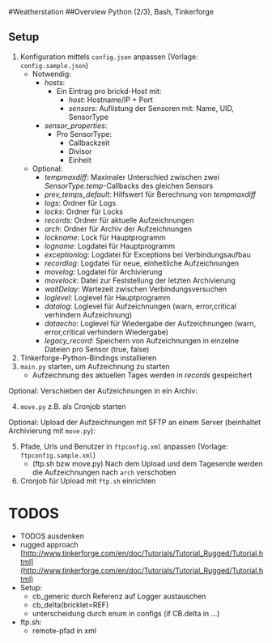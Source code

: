 #Weatherstation
##Overview
Python (2/3), Bash, Tinkerforge

## Setup

1. Konfiguration mittels `config.json` anpassen (Vorlage: `config.sample.json`)
	* Notwendig:
		* *hosts*:
			* Ein Eintrag pro brickd-Host mit:
				* *host*: Hostname/IP + Port 
				* *sensors*: Auflistung der Sensoren mit: Name, UID, SensorType
		* *sensor_properties*:
			* Pro SensorType:
				* Callbackzeit
				* Divisor
				* Einheit
	* Optional:
		* *tempmaxdiff*: Maximaler Unterschied zwischen zwei *SensorType.temp*-Callbacks des gleichen Sensors
		* *prev_temps_default*: Hilfswert für Berechnung von *tempmaxdiff*
		* *logs*: Ordner für Logs
		* *locks*: Ordner für Locks
		* *records*: Ordner für aktuelle Aufzeichnungen
		* *arch*: Ordner für Archiv der Aufzeichnungen
		* *lockname*: Lock für Hauptprogramm
		* *logname*: Logdatei für Hauptprogramm
		* *exceptionlog*: Logdatei für Exceptions bei Verbindungsaufbau
		* *recordlog*: Logdatei für neue, einheitliche Aufzeichnungen
		* *movelog*: Logdatei für Archivierung
		* *movelock*: Datei zur Feststellung der letzten Archivierung
		* *waitDelay*: Wartezeit zwischen Verbindungsversuchen
		* *loglevel*: Loglevel für Hauptprogramm
		* *datalog*: Loglevel für Aufzeichnungen (warn, error,critical verhindern Aufzeichnung)
		* *dataecho*: Loglevel für Wiedergabe der Aufzeichnungen (warn, error,critical verhindern Wiedergabe)
		* *legacy_record*: Speichern von Aufzeichnungen in einzelne Dateien pro Sensor (true, false)
2. Tinkerforge-Python-Bindings installieren
3. `main.py` starten, um Aufzeichnung zu starten
	* Aufzeichnung des aktuellen Tages werden in *records* gespeichert

Optional: Verschieben der Aufzeichnungen in ein Archiv:

4. `move.py` z.B. als Cronjob starten

Optional: Upload der Aufzeichnungen mit SFTP an einem Server (beinhaltet Archivierung mit `move.py`):

5. Pfade, Urls und Benutzer in `ftpconfig.xml` anpassen (Vorlage: `ftpconfig.sample.xml`)
	* (ftp.sh bzw move.py) Nach dem Upload und dem Tagesende werden die Aufzeichnungen nach `arch` verschoben
6. Cronjob für Upload mit `ftp.sh` einrichten

# TODOS
* TODOS ausdenken
* rugged approach [http://www.tinkerforge.com/en/doc/Tutorials/Tutorial_Rugged/Tutorial.html](http://www.tinkerforge.com/en/doc/Tutorials/Tutorial_Rugged/Tutorial.html)
* Setup:
	* cb_generic durch Referenz auf Logger austauschen
	* cb_delta(bricklet=REF)
	* unterscheidung durch enum in configs (if CB.delta in ...)
* ftp.sh:
	* remote-pfad in xml
